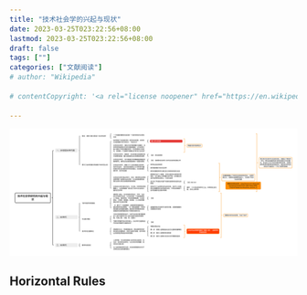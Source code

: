 ```yaml
---
title: "技术社会学的兴起与现状"
date: 2023-03-25T023:22:56+08:00
lastmod: 2023-03-25T023:22:56+08:00
draft: false
tags: [""]
categories: ["文献阅读"]
# author: "Wikipedia"

# contentCopyright: '<a rel="license noopener" href="https://en.wikipedia.org/wiki/Wikipedia:Text_of_Creative_Commons_Attribution-ShareAlike_3.0_Unported_License" target="_blank">Creative Commons Attribution-ShareAlike License</a>'

---
```



![](技术社会学研究的兴起与现状.png)
## Horizontal Rules
